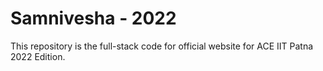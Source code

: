 # Samnivesha - 2022
This repository is the full-stack code for official website for ACE IIT Patna 2022 Edition.
